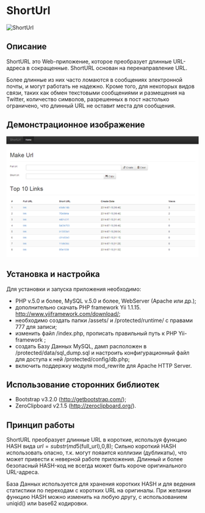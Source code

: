 ShortUrl
========

![ShortUrl](http://www.techgid.ru/img/2012/11/28/turn-long-short.jpg)

Описание
---------

ShortURL это Web-приложение, которое преобразует длинные URL-адреса в сокращенные. ShortURL основан на перенаправление URL. 

Более длинные из них часто ломаются в сообщениях электронной почты, и могут работать не надежно. Кроме того, для некоторых видов связи, таких как обмен текстовыми сообщениями и размещения на Twitter, количество символов, разрешенных в пост настолько ограничено, что длинный URL не оставит места для сообщения.

Демонстрационное изображение
---------
![ShortUrl](https://github.com/PitBult/shorturl/blob/master/demo.png)

Установка и настройка
---------
Для установки и запуска приложения необходимо:
- PHP v.5.0 и более, MySQL v.5.0 и более, WebServer (Apache или др.);
- дополнительно скачать PHP framework Yii 1.1.15. http://www.yiiframework.com/download/;
- необходимо создать папки /assets/ и /protected/runtime/ с правами 777 для записи;
- изменить файл /index.php, прописать правильный путь к PHP Yii-framework ;
- создать Базу Данных MySQL, дамп расположен в /protected/data/sql_dump.sql и настроить конфигурационный файл для доступа к ней /protected/config/db.php;
- включить поддержку модуля mod_rewrite для Apache HTTP Server.

Использование сторонних библиотек
---------
- Bootstrap v3.2.0 (http://getbootstrap.com/);
- ZeroClipboard v2.1.5 (http://zeroclipboard.org/).

Принцип работы
---------
ShortURL преобразует длинные URL в короткие, используя функцию HASH вида $url = substr(md5($full_url),0,8);
Сильно короткий HASH использовать опасно, т.к. могут пояаится коллизии (дубликаты), что может привести к неверной работе приложения. Длинный и более безопасный HASH-код не всегда может быть короче оригинального URL-адреса.

База Данных используется для хранения коротких HASH и для ведения статистики по переходам с коротких URL на оригиналы.
При желании функцию HASH можно изменить на любую другу, с использованием uniqid() или base62 кодировки.
